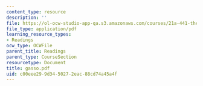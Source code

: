 ```yaml
---
content_type: resource
description: ''
file: https://ol-ocw-studio-app-qa.s3.amazonaws.com/courses/21a-441-the-conquest-of-america-spring-2004/c00eee299d3450272eac88cd74a45a4f_gasso.pdf
file_type: application/pdf
learning_resource_types:
- Readings
ocw_type: OCWFile
parent_title: Readings
parent_type: CourseSection
resourcetype: Document
title: gasso.pdf
uid: c00eee29-9d34-5027-2eac-88cd74a45a4f
---
```

